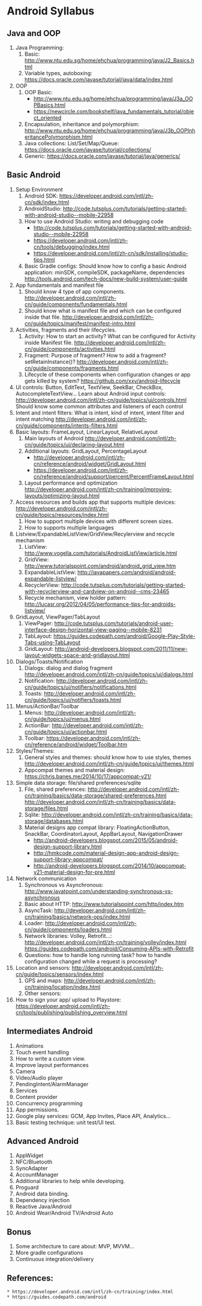 # Android Syllabus
## Java and OOP
1. Java Programming:
    1. Basic: 
<http://www.ntu.edu.sg/home/ehchua/programming/java/J2_Basics.html>
    2. Variable types, autoboxing: https://docs.oracle.com/javase/tutorial/java/data/index.html
2. OOP
    1. OOP Basic:
        * http://www.ntu.edu.sg/home/ehchua/programming/java/J3a_OOPBasics.html
        * https://newcircle.com/bookshelf/java_fundamentals_tutorial/object_oriented
    2. Encapsulation, inheritance and polymorphism:
        http://www.ntu.edu.sg/home/ehchua/programming/java/J3b_OOPInheritancePolymorphism.html
    3. Java collections: List/Set/Map/Queue: <https://docs.oracle.com/javase/tutorial/collections/>
    4. Generic: https://docs.oracle.com/javase/tutorial/java/generics/
## Basic Android
1. Setup Environment
    1. Android SDK: https://developer.android.com/intl/zh-cn/sdk/index.html
    2. AndroidStudio: http://code.tutsplus.com/tutorials/getting-started-with-android-studio--mobile-22958
    3. How to use Android Studio: writing and debugging code
        * http://code.tutsplus.com/tutorials/getting-started-with-android-studio--mobile-22958
        * https://developer.android.com/intl/zh-cn/tools/debugging/index.html
        * https://developer.android.com/intl/zh-cn/sdk/installing/studio-tips.html
    4. Basic Gradle configs: Should know how to config a basic Android application: minSDK, compileSDK, packageName, dependencies http://tools.android.com/tech-docs/new-build-system/user-guide
2. App fundamentals and manifest file
    1. Should know 4 type of app components. http://developer.android.com/intl/zh-cn/guide/components/fundamentals.html
    2. Should know what is manifest file and which can be configured inside that file. http://developer.android.com/intl/zh-cn/guide/topics/manifest/manifest-intro.html
3. Activities, fragments and their lifecycles.
    1. Activity: How to start an activity? What can be configured for Activity inside Manifest file. http://developer.android.com/intl/zh-cn/guide/components/activities.html
    2. Fragment: Purpose of fragment? How to add a fragment? setRetainInstance()? http://developer.android.com/intl/zh-cn/guide/components/fragments.html
    3. Lifecycle of these components when configuration changes or app gets killed by system? https://github.com/xxv/android-lifecycle
4. UI controls: Button, EditText, TextView, SeekBar, CheckBox, AutocompleteTextView...
Learn about Android input controls: http://developer.android.com/intl/zh-cn/guide/topics/ui/controls.html
Should know some common attributes and listeners of each control
5. Intent and intent filters: What is intent, kind of intent, intent filter and intent matching http://developer.android.com/intl/zh-cn/guide/components/intents-filters.html
6. Basic layouts: FrameLayout, LinearLayout, RelativeLayout
    1. Main layouts of Android http://developer.android.com/intl/zh-cn/guide/topics/ui/declaring-layout.html
    2. Additional layouts: GridLayout, PercentageLayout 
        * http://developer.android.com/intl/zh-cn/reference/android/widget/GridLayout.html
        * https://developer.android.com/intl/zh-cn/reference/android/support/percent/PercentFrameLayout.html
    3. Layout performance and optimization http://developer.android.com/intl/zh-cn/training/improving-layouts/optimizing-layout.html
7. Access resources and builds app that supports multiple devices: http://developer.android.com/intl/zh-cn/guide/topics/resources/index.html 
    1. How to support multiple devices with different screen sizes.
    2. How to supports multiple languages
8. Listview/ExpandableListView/GridView/Recylerview and recycle mechanism
    1. ListView: http://www.vogella.com/tutorials/AndroidListView/article.html 
    2. GridView: http://www.tutorialspoint.com/android/android_grid_view.htm
    3. ExpandableListView: http://javapapers.com/android/android-expandable-listview/
    4. RecyclerView: http://code.tutsplus.com/tutorials/getting-started-with-recyclerview-and-cardview-on-android--cms-23465
    5. Recycle mechanism, view holder pattern: http://lucasr.org/2012/04/05/performance-tips-for-androids-listview/
9. GridLayout, ViewPager/TabLayout
    1. ViewPager: http://code.tutsplus.com/tutorials/android-user-interface-design-horizontal-view-paging--mobile-8231
    2. TabLayout: https://guides.codepath.com/android/Google-Play-Style-Tabs-using-TabLayout
    3. GridLayout: http://android-developers.blogspot.com/2011/11/new-layout-widgets-space-and-gridlayout.html
10. Dialogs/Toasts/Notification
    1. Dialogs: dialog and dialog fragment http://developer.android.com/intl/zh-cn/guide/topics/ui/dialogs.html
    2. Notification: http://developer.android.com/intl/zh-cn/guide/topics/ui/notifiers/notifications.html
    3. Toasts: http://developer.android.com/intl/zh-cn/guide/topics/ui/notifiers/toasts.html
11. Menus/ActionBar/Toolbar
    1. Menus: http://developer.android.com/intl/zh-cn/guide/topics/ui/menus.html
    2. ActionBar: http://developer.android.com/intl/zh-cn/guide/topics/ui/actionbar.html
    3. Toolbar: https://developer.android.com/intl/zh-cn/reference/android/widget/Toolbar.htm
12. Styles/Themes:
    1. General styles and themes: should know how to use styles, themes http://developer.android.com/intl/zh-cn/guide/topics/ui/themes.html
    2. Appcompat themes and material design: https://chris.banes.me/2014/10/17/appcompat-v21/
13. Simple data storage: file/shared preferences/sqlite
    1. File, shared preferences: http://developer.android.com/intl/zh-cn/training/basics/data-storage/shared-preferences.html http://developer.android.com/intl/zh-cn/training/basics/data-storage/files.html
    2. Sqlite: http://developer.android.com/intl/zh-cn/training/basics/data-storage/databases.html
    3. Material designs app compat library: FloatingActionButton, SnackBar, CoordinatorLayout, AppBarLayout,     NavigationDrawer
        * http://android-developers.blogspot.com/2015/05/android-design-support-library.html
        * http://hmkcode.com/material-design-app-android-design-support-library-appcompat/
        * http://android-developers.blogspot.com/2014/10/appcompat-v21-material-design-for-pre.html
14. Network communication
    1. Synchronous vs Asynchronous: http://www.javatpoint.com/understanding-synchronous-vs-asynchronous
    2. Basic about HTTP: http://www.tutorialspoint.com/http/index.htm
    3. AsyncTask: http://developer.android.com/intl/zh-cn/training/basics/network-ops/index.html
    4. Loader:   http://developer.android.com/intl/zh-cn/guide/components/loaders.html
    5. Network libraries: Volley, Retrofit…: http://developer.android.com/intl/zh-cn/training/volley/index.html https://guides.codepath.com/android/Consuming-APIs-with-Retrofit
    6. Questions: how to handle long running task? how to handle configuration changed while a request is processing?
15. Location and sensors: http://developer.android.com/intl/zh-cn/guide/topics/sensors/index.html
    1. GPS and maps: http://developer.android.com/intl/zh-cn/training/location/index.html
    2. Other sensors: 	
16. How to sign your app/ upload to Playstore: https://developer.android.com/intl/zh-cn/tools/publishing/publishing_overview.html
## Intermediates Android
1. Animations
2. Touch event handling
3. How to write a custom view.
4. Improve layout performances
5. Camera
6. Video/Audio player
7. PendingIntent/AlarmManager
8. Services
9. Content provider
10. Concurrency programming
11. App permissions.
12. Google play services: GCM, App Invites, Place API, Analytics…
13. Basic testing technique: unit test/UI test.
## Advanced Android
1. AppWidget
2. NFC/Bluetooth
3. SyncAdapter
4. AccountManager
5. Additional libraries to help while developing.
6. Proguard
7. Android data binding.
8. Dependency injection
9. Reactive Java/Android
1. Android Wear/Android TV/Android Auto
## Bonus
1. Some architecture to care about: MVP, MVVM…
2. More gradle configurations
3. Continuous integration/delivery
## References:
    * https://developer.android.com/intl/zh-cn/training/index.html
    * https://guides.codepath.com/android



